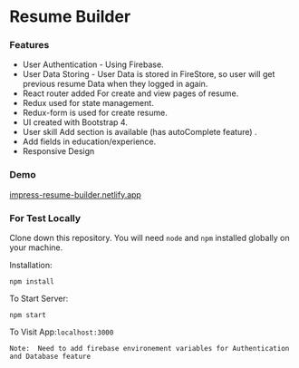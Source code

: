 # Resume Builder

### Features

 *  User Authentication - Using Firebase.
* User Data Storing - User Data is stored in FireStore, so user will get previous resume Data when they logged in again.
* React router added For create and view pages of resume.
* Redux used for state management.
* Redux-form is used for create resume.
* UI created with Bootstrap 4.
* User skill Add section is available (has autoComplete feature) .
* Add fields in education/experience.
* Responsive Design


### Demo
[impress-resume-builder.netlify.app](https://impress-resume-builder.netlify.app/)


### For Test Locally

Clone down this repository. You will need `node` and `npm` installed globally on your machine.  

Installation:

`npm install`  

To Start Server:

`npm start`  

To Visit App:`localhost:3000` 

```
Note:  Need to add firebase environement variables for Authentication and Database feature
```

